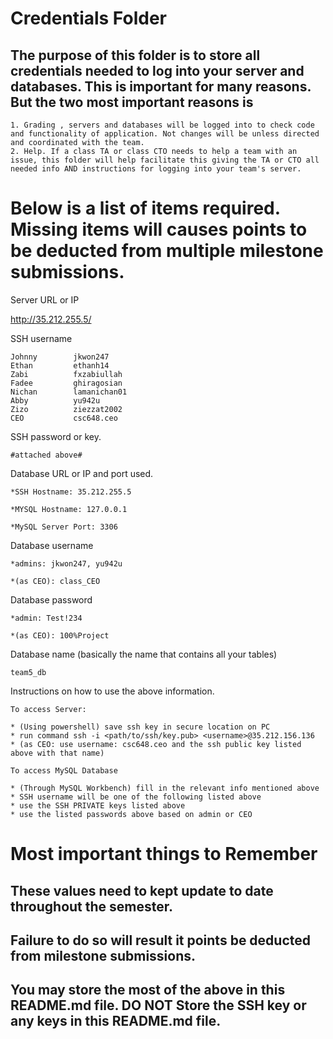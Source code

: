 # Credentials Folder

## The purpose of this folder is to store all credentials needed to log into your server and databases. This is important for many reasons. But the two most important reasons is
    1. Grading , servers and databases will be logged into to check code and functionality of application. Not changes will be unless directed and coordinated with the team.
    2. Help. If a class TA or class CTO needs to help a team with an issue, this folder will help facilitate this giving the TA or CTO all needed info AND instructions for logging into your team's server. 


# Below is a list of items required. Missing items will causes points to be deducted from multiple milestone submissions.

Server URL or IP
   
   http://35.212.255.5/
   
SSH username

    Johnny        jkwon247
    Ethan         ethanh14
    Zabi          fxzabiullah
    Fadee         ghiragosian
    Nichan        lamanichan01
    Abby          yu942u
    Zizo          ziezzat2002
    CEO           csc648.ceo
           
SSH password or key.

    #attached above#
   
Database URL or IP and port used.

    *SSH Hostname: 35.212.255.5

    *MYSQL Hostname: 127.0.0.1

    *MySQL Server Port: 3306

Database username

    *admins: jkwon247, yu942u

    *(as CEO): class_CEO

Database password

    *admin: Test!234

    *(as CEO): 100%Project

Database name (basically the name that contains all your tables)

    team5_db
    
Instructions on how to use the above information.

    To access Server:

    * (Using powershell) save ssh key in secure location on PC
    * run command ssh -i <path/to/ssh/key.pub> <username>@35.212.156.136
    * (as CEO: use username: csc648.ceo and the ssh public key listed above with that name)

    To access MySQL Database

    * (Through MySQL Workbench) fill in the relevant info mentioned above
    * SSH username will be one of the following listed above
    * use the SSH PRIVATE keys listed above
    * use the listed passwords above based on admin or CEO

# Most important things to Remember
## These values need to kept update to date throughout the semester. <br>
## <strong>Failure to do so will result it points be deducted from milestone submissions.</strong><br>
## You may store the most of the above in this README.md file. DO NOT Store the SSH key or any keys in this README.md file.

